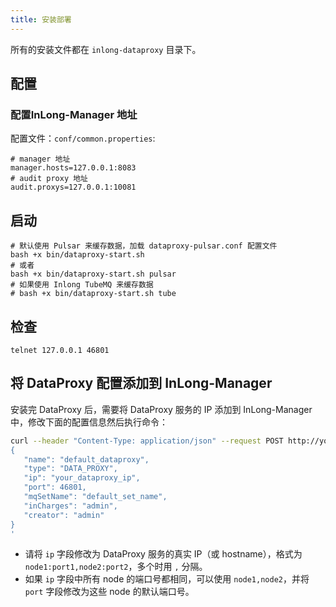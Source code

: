 ```yaml
---
title: 安装部署
---
```


所有的安装文件都在 `inlong-dataproxy` 目录下。

## 配置

### 配置InLong-Manager 地址

配置文件：`conf/common.properties`:
```
# manager 地址
manager.hosts=127.0.0.1:8083
# audit proxy 地址
audit.proxys=127.0.0.1:10081
```

## 启动

```
# 默认使用 Pulsar 来缓存数据，加载 dataproxy-pulsar.conf 配置文件
bash +x bin/dataproxy-start.sh
# 或者
bash +x bin/dataproxy-start.sh pulsar
# 如果使用 Inlong TubeMQ 来缓存数据
# bash +x bin/dataproxy-start.sh tube
```

## 检查

```
telnet 127.0.0.1 46801
```

## 将 DataProxy 配置添加到 InLong-Manager

安装完 DataProxy 后，需要将 DataProxy 服务的 IP 添加到 InLong-Manager 中，修改下面的配置信息然后执行命令：
```bash
curl --header "Content-Type: application/json" --request POST http://your_manager_host:8083/api/inlong/manager/openapi/cluster/save --data '
{
   "name": "default_dataproxy",
   "type": "DATA_PROXY",
   "ip": "your_dataproxy_ip",
   "port": 46801,
   "mqSetName": "default_set_name",
   "inCharges": "admin",
   "creator": "admin"
}
'
```
- 请将 `ip` 字段修改为 DataProxy 服务的真实 IP（或 hostname），格式为 `node1:port1,node2:port2`，多个时用 `,` 分隔。
- 如果 `ip` 字段中所有 node 的端口号都相同，可以使用 `node1,node2`，并将 `port` 字段修改为这些 node 的默认端口号。